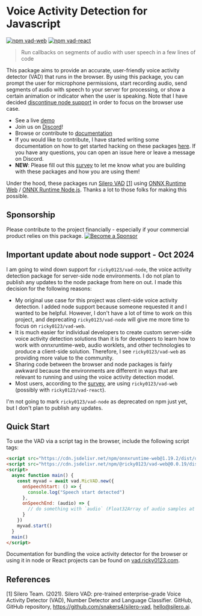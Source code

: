 # Voice Activity Detection for Javascript

[![npm vad-web](https://img.shields.io/npm/v/@ricky0123/vad-web?color=blue&label=%40ricky0123%2Fvad-web&style=flat-square)](https://www.npmjs.com/package/@ricky0123/vad-web)
[![npm vad-react](https://img.shields.io/npm/v/@ricky0123/vad-react?color=blue&label=%40ricky0123%2Fvad-react&style=flat-square)](https://www.npmjs.com/package/@ricky0123/vad-react)

> Run callbacks on segments of audio with user speech in a few lines of code

This package aims to provide an accurate, user-friendly voice activity detector (VAD) that runs in the browser. By using this package, you can prompt the user for microphone permissions, start recording audio, send segments of audio with speech to your server for processing, or show a certain animation or indicator when the user is speaking. Note that I have decided [discontinue node support](#important-update-about-node-support---oct-2024) in order to focus on the browser use case.

* See a live [demo](https://www.vad.ricky0123.com)
* Join us on [Discord](https://discord.gg/4WPeGEaSpF)!
* Browse or contribute to [documentation](https://wiki.vad.ricky0123.com/)
* If you would like to contribute, I have started writing some documentation on how to get started hacking on these packages [here](https://wiki.vad.ricky0123.com/en/docs/developer/hacking). If you have any questions, you can open an issue here or leave a message on Discord.
* **NEW**: Please fill out this [survey](https://uaux2a2ppfv.typeform.com/to/iJG2gCQv) to let me know what you are building with these packages and how you are using them!

Under the hood, these packages run [Silero VAD](https://github.com/snakers4/silero-vad) [[1]](#1) using [ONNX Runtime Web](https://github.com/microsoft/onnxruntime/tree/main/js/web) / [ONNX Runtime Node.js](https://github.com/microsoft/onnxruntime/tree/main/js/node). Thanks a lot to those folks for making this possible.

## Sponsorship

Please contribute to the project financially - especially if your commercial product relies on this package. [![Become a Sponsor](https://img.shields.io/static/v1?label=Become%20a%20Sponsor&message=%E2%9D%A4&logo=GitHub&style=flat&color=d42f2d)](https://github.com/sponsors/ricky0123)

## Important update about node support - Oct 2024

I am going to wind down support for `ricky0123/vad-node`, the voice activity detection package for server-side node environments. I do not plan to publish any updates to the node package from here on out. I made this decision for the following reasons:

- My original use case for this project was client-side voice activity detection. I added node support because someone requested it and I wanted to be helpful. However, I don't have a lot of time to work on this project, and deprecating `ricky0123/vad-node` will give me more time to focus on `ricky0123/vad-web`.
- It is much easier for individual developers to create custom server-side voice activity detection solutions than it is for developers to learn how to work with onnxruntime-web, audio worklets, and other technologies to produce a client-side solution. Therefore, I see `ricky0123/vad-web` as providing more value to the community.
- Sharing code between the browser and node packages is fairly awkward because the environments are different in ways that are relevant to running and using the voice activity detection model.
- Most users, according to the [survey](https://uaux2a2ppfv.typeform.com/to/iJG2gCQv), are using `ricky0123/vad-web` (possibly with `ricky0123/vad-react`).

I'm not going to mark `ricky0123/vad-node` as deprecated on npm just yet, but I don't plan to publish any updates.

## Quick Start

To use the VAD via a script tag in the browser, include the following script tags:

```html
<script src="https://cdn.jsdelivr.net/npm/onnxruntime-web@1.19.2/dist/ort.js"></script>
<script src="https://cdn.jsdelivr.net/npm/@ricky0123/vad-web@0.0.19/dist/bundle.min.js"></script>
<script>
  async function main() {
    const myvad = await vad.MicVAD.new({
      onSpeechStart: () => {
        console.log("Speech start detected")
      },
      onSpeechEnd: (audio) => {
        // do something with `audio` (Float32Array of audio samples at sample rate 16000)...
      }
    })
    myvad.start()
  }
  main()
</script>
```

Documentation for bundling the voice activity detector for the browser or using it in node or React projects can be found on [vad.ricky0123.com](https://www.vad.ricky0123.com).

## References

<a id="1">[1]</a>
Silero Team. (2021).
Silero VAD: pre-trained enterprise-grade Voice Activity Detector (VAD), Number Detector and Language Classifier.
GitHub, GitHub repository, https://github.com/snakers4/silero-vad, hello@silero.ai.
